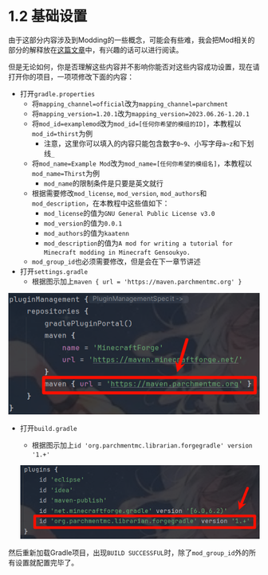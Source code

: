 # 1.2 基础设置
由于这部分内容涉及到Modding的一些概念，可能会有些难，我会把Mod相关的部分的解释放在[这篇文章](conceptions.md)中，有兴趣的话可以进行阅读。

但是无论如何，你是否理解这些内容并不影响你能否对这些内容成功设置，现在请打开你的项目，一项项修改下面的内容：

- 打开`gradle.properties`
    - 将`mapping_channel=official`改为`mapping_channel=parchment`
    - 将`mapping_version=1.20.1`改为`mapping_version=2023.06.26-1.20.1`
    - 将`mod_id=examplemod`改为`mod_id=[任何你希望的模组的ID]`，本教程以`mod_id=thirst`为例
      - 注意，这里你可以填入的内容只能包含数字`0~9`、小写字母`a~z`和下划线`_`
    - 将`mod_name=Example Mod`改为`mod_name=[任何你希望的模组名]`，本教程以`mod_name=Thirst`为例
      - `mod_name`的限制条件是只要是英文就行
    - 根据需要修改`mod_license`, `mod_version`, `mod_authors`和`mod_description`，在本教程中这些值如下：
      - `mod_license`的值为`GNU General Public License v3.0`
      - `mod_version`的值为`0.0.1`
      - `mod_authors`的值为`kaatenn`
      - `mod_description`的值为`A mod for writing a tutorial for Minecraft modding in Minecraft Gensoukyo.`
    - `mod_group_id`也必须需要修改，但是会在下一章节讲述
- 打开`settings.gradle`
    - 根据图示加上`maven { url = 'https://maven.parchmentmc.org' }`

![Settings设置](images/settings.gradle_content.png)

- 打开`build.gradle`
    - 根据图示加上`id 'org.parchmentmc.librarian.forgegradle' version '1.+'`

  ![Build设置](images/build.gradle_content.png)

然后重新加载Gradle项目，出现`BUILD SUCCESSFUL`时，除了`mod_group_id`外的所有设置就配置完毕了。